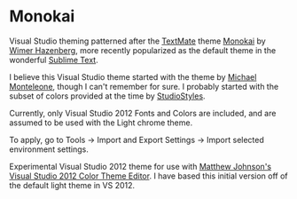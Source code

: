 Monokai
=======

Visual Studio theming patterned after the [TextMate][1] theme [Monokai][2] by [Wimer Hazenberg][3], more recently popularized as the default theme in the wonderful [Sublime Text][4].

I believe this Visual Studio theme started with the theme by [Michael Monteleone][5], though I can't remember for sure. I probably started with the subset of colors provided at the time by [StudioStyles][6].

Currently, only Visual Studio 2012 Fonts and Colors are included, and are assumed to be used with the Light chrome theme.

To apply, go to Tools -> Import and Export Settings -> Import selected environment settings.

Experimental Visual Studio 2012 theme for use with [Matthew Johnson's Visual Studio 2012 Color Theme Editor][7]. I have based this initial version off of the default light theme in VS 2012.

[1]: http://macromates.com/ "TextMate"
[2]: http://www.tmthemes.com/theme/Monokai/ "Monokai TextMate Theme"
[3]: http://monokai.nl/ "Wimer Hazenberg"
[4]: http://http://www.sublimetext.com/ "Sublime Text"
[5]: http://michaelmonteleone.net "Michael Monteleone"
[6]: http://studiostyl.es/ "StudioStyles"
[7]: http://visualstudiogallery.msdn.microsoft.com/366ad100-0003-4c9a-81a8-337d4e7ace05 "Matthew Johnson's Visual Studio 2012 Color Theme Editor"
